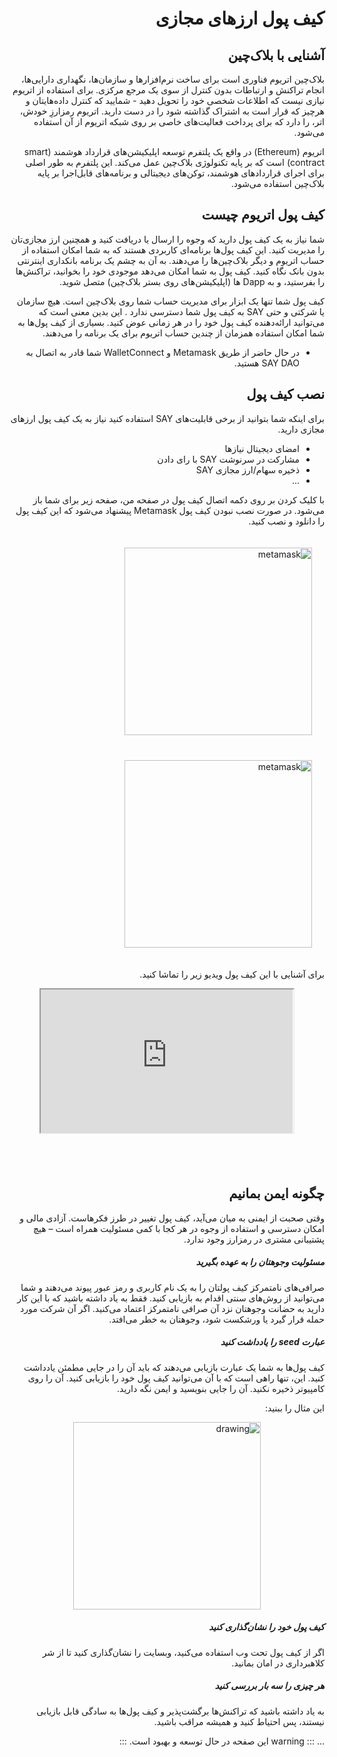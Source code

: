 <div dir="rtl" markdown="1">

# کیف پول‌ ارزهای مجازی

## آشنایی با بلاک‌چین

بلاک‌چین اتریوم فناوری است برای ساخت نرم‌افزار‌ها و سازمان‌ها، نگهداری دارایی‌ها، انجام تراکنش و ارتباطات بدون کنترل از سوی یک مرجع مرکزی. برای استفاده از اتریوم نیازی نیست که اطلاعات شخصی خود را تحویل دهید - شمایید که کنترل داده‌هایتان و هرچیز که قرار است به اشتراک گذاشته شود را در دست دارید. اتریوم رمزارزِ خودش، اتر، را دارد که برای پرداخت فعالیت‌های خاصی بر روی شبکه اتریوم از آن استفاده می‌شود.

اتریوم (Ethereum) در واقع یک پلتفرم توسعه اپلیکیشن‌های قرارداد هوشمند (smart contract) است که بر پایه تکنولوژی بلاک‌چین عمل می‌کند. این پلتفرم به طور اصلی برای اجرای قراردادهای هوشمند، توکن‌های دیجیتالی و برنامه‌های قابل‌اجرا بر پایه بلاک‌چین استفاده می‌شود.

## کیف پول اتریوم چیست

شما نیاز به یک کیف پول دارید که وجوه را ارسال یا دریافت کنید و همچنین ارز مجازی‌تان را مدیریت کنید.
این کیف پول‌‌ها برنامه‌ای کاربردی هستند که به شما امکان استفاده از حساب اتریوم و دیگر بلاک‌چین‌ها را می‌دهند. به آن به چشم یک برنامه بانکداری اینترنتی بدون بانک نگاه کنید. کیف پول به شما امکان می‌دهد موجودی خود را بخوانید، تراکنش‌ها را بفرستید، و به Dapp ها (اپلیکیشن‌های روی بستر بلاک‌چین) متصل شوید.

کیف پول شما تنها یک ابزار برای مدیریت حساب شما روی بلاک‌چین است. هیچ سازمان یا شرکتی و حتی SAY به کیف پول شما دسترسی ندارد . این بدین معنی است که می‌توانید ارائه‌دهنده کیف پول خود را در هر زمانی عوض کنید. بسیاری از کیف پول‌ها به شما امکان استفاده همزمان از چندین حساب اتریوم برای یک برنامه را می‌دهند.

- در حال حاضر از طریق Metamask و WalletConnect شما قادر به اتصال به SAY DAO هستید.

## نصب کیف پول

برای اینکه شما بتوانید از برخی قابلیت‌های SAY استفاده کنید نیاز به یک کیف پول ارزهای مجازی دارید.

- امضای دیجیتال نیازها
- مشارکت در سرنوشت SAY با رای دادن
- ذخیره سهام/ارز مجازی SAY
- ...

با کلیک کردن بر روی دکمه اتصال کیف پول در صفحه من، صفحه زیر برای شما باز می‌شود.
در صورت نصب نبودن کیف پول Metamask پیشنهاد می‌شود که این کیف پول را دانلود و نصب کنید.

<div>
<img style="margin: 20px" src="/images/metamask.png?raw=true" alt="metamask" width="300"/>
<img style="margin: 20px" src="/images/noMetamask.png?raw=true" alt="metamask" width="300"/>
</div>

برای آشنایی با این کیف پول ویدیو زیر را تماشا کنید.

<style>.h_iframe-aparat_embed_frame{position:relative;}.h_iframe-aparat_embed_frame .ratio{display:block;width:100%;height:auto;}.h_iframe-aparat_embed_frame iframe{position:absolute;top:0;left:0;width:80%;height:80%;}</style>
<div class="h_iframe-aparat_embed_frame">
    <span style="display: block;padding-top: 57%;"></span>
    <iframe style="right: 0px;margin: auto" src="https://www.aparat.com/video/video/embed/videohash/jv3Yn/vt/frame"  allowFullScreen="true" webkitallowfullscreen="true" mozallowfullscreen="true"></iframe>
</div>

## چگونه ایمن بمانیم

وقتی صحبت از ایمنی به میان می‌آید، کیف پول تغییر در طرز فکرهاست. آزادی مالی و امکان دسترسی و استفاده از وجوه در هر کجا با کمی مسئولیت همراه است – هیچ پشتیبانی مشتری در رمزارز وجود ندارد.

##### مسئولیت وجوهتان را به عهده بگیرید

صرافی‌های نامتمرکز کیف پولتان را به یک نام کاربری و رمز عبور پیوند می‌دهند و شما می‌توانید از روش‌های سنتی اقدام به بازیابی کنید. فقط به یاد داشته باشید که با این کار دارید به حضانت وجوهتان نزد آن صرافی نامتمرکز اعتماد می‌کنید. اگر آن شرکت مورد حمله قرار گیرد یا ورشکست شود، وجوهتان به خطر می‌افتد.

##### عبارت seed را یادداشت کنید

کیف پول‌ها به شما یک عبارت بازیابی می‌دهند که باید آن را در جایی مطمئن یادداشت کنید. این، تنها راهی است که با آن می‌توانید کیف پول خود را بازیابی کنید.
آن را روی کامپیوتر ذخیره نکنید. آن را جایی بنویسید و ایمن نگه دارید.

این مثال را ببنید:

<div style="display: flex; justify-content:center">
    <img src="/images/seeds.png" alt="drawing" width="300"/>
</div>

##### کیف پول خود را نشان‌گذاری کنید

اگر از کیف پول تحت وب استفاده می‌کنید، وبسایت را نشان‌گذاری کنید تا از شر کلاهبرداری در امان بمانید.

##### هر چیزی را سه بار بررسی کنید

به یاد داشته باشید که تراکنش‌ها برگشت‌پذیر و کیف پول‌ها به سادگی قابل بازیابی نیستند، پس احتیاط کنید و همیشه مراقب باشید.

...
::: warning
این صفحه در حال توسعه و بهبود است.
:::

</div>
